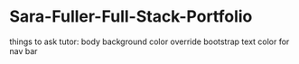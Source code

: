 # Sara-Fuller-Full-Stack-Portfolio

things to ask tutor: 
body background color
override bootstrap text color for nav bar
